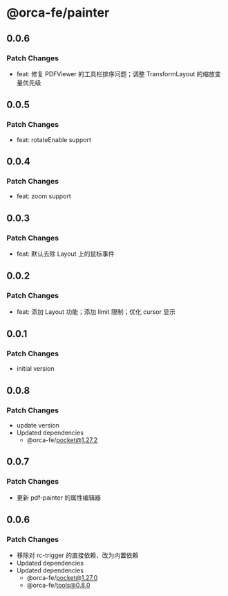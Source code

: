 # @orca-fe/painter

## 0.0.6

### Patch Changes

- feat: 修复 PDFViewer 的工具栏排序问题；调整 TransformLayout 的缩放变量优先级

## 0.0.5

### Patch Changes

- feat: rotateEnable support

## 0.0.4

### Patch Changes

- feat: zoom support

## 0.0.3

### Patch Changes

- feat: 默认去除 Layout 上的鼠标事件

## 0.0.2

### Patch Changes

- feat: 添加 Layout 功能；添加 limit 限制；优化 cursor 显示

## 0.0.1

### Patch Changes

- initial version

## 0.0.8

### Patch Changes

- update version
- Updated dependencies
  - @orca-fe/pocket@1.27.2

## 0.0.7

### Patch Changes

- 更新 pdf-painter 的属性编辑器

## 0.0.6

### Patch Changes

- 移除对 rc-trigger 的直接依赖，改为内置依赖
- Updated dependencies
- Updated dependencies
  - @orca-fe/pocket@1.27.0
  - @orca-fe/tools@0.8.0
